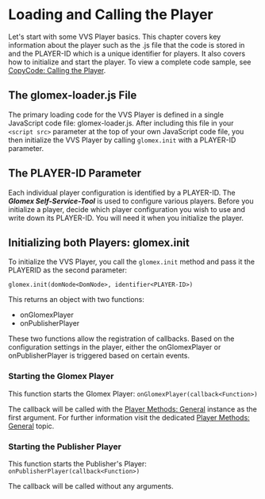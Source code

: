 # Loading and Calling the Player
Let's start with some VVS Player basics. This chapter covers key information about the player such as the .js file that the code is stored in and the PLAYER-ID which is a unique identifier for players. It also covers how to initialize and start the player. To view a complete code sample, see [CopyCode: Calling the Player](callcode.md).

## The glomex-loader.js File

The primary loading code for the VVS Player is defined in a single JavaScript code file: glomex-loader.js. After including this file in your `<script src>` parameter at the top of your own JavaScript code file, you then initialize the VVS Player by calling `glomex.init` with a PLAYER-ID parameter.

## The PLAYER-ID Parameter
Each individual player configuration is identified by a PLAYER-ID. The ***Glomex Self-Service-Tool*** is used to configure various players. Before you initialize a player, decide which player configuration you wish to use and write down its PLAYER-ID. You will need it when you initialize the player.

## Initializing both Players: glomex.init

To initialize the VVS Player, you call the `glomex.init` method and pass it the PLAYERID as the second parameter:

`glomex.init(domNode<DomNode>, identifier<PLAYER-ID>)`

This returns an object with two functions: 

* onGlomexPlayer
* onPublisherPlayer

These two functions allow the registration of callbacks. Based on the configuration settings in the player, either the onGlomexPlayer or onPublisherPlayer is triggered based on certain events.

### Starting the Glomex Player

This function starts the Glomex Player: `onGlomexPlayer(callback<Function>)`<a name="on-glomex-player"></a>

The callback will be called with the [Player Methods: General](../vvsref/api.md) instance as the first argument. For further information visit the dedicated [Player Methods: General](../vvsref/api.md) topic.

### Starting the Publisher Player

This function starts the Publisher's Player: `onPublisherPlayer(callback<Function>)`<a name="on-publisher-player"></a>

The callback will be called without any arguments.
